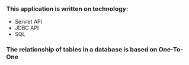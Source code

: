 ### This application is written on technology:
 - Servlet API 
 - JDBC API
 - SQL 
### The relationship of tables in a database is based on One-To-One
